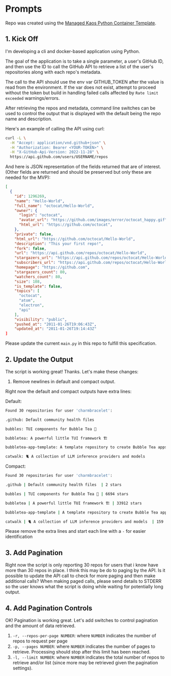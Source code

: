 # Prompts

Repo was created using the [Managed Kaos Python Container  Template](https://github.com/managedkaos/python-container-template/tree/main).

## 1. Kick Off

I'm developing a cli and docker-based application using Python.

The goal of the application is to take a single parameter, a user's GitHub ID, and then use the ID to call the GitHub API to retrieve a list of the user's repositories along with each repo's metadata.

The call to the API should use the env var GITHUB_TOKEN after the value is read from the environment.  If the var does not exist, attempt to proceed without the token but build in handling failed calls affected by `Rate limit exceeded` warnings/errors.

After retrieving the repos and metadata, command line switches can be used to control the output that is displayed with the default being the repo name and description.

Here's an example of calling the API using curl:

```bash
curl -L \
  -H "Accept: application/vnd.github+json" \
  -H "Authorization: Bearer <YOUR-TOKEN>" \
  -H "X-GitHub-Api-Version: 2022-11-28" \
  https://api.github.com/users/USERNAME/repos
```

And here is JSON representation of the fields returned that are of interest. (Other fields are returned and should be preserved but only these are needed for the MVP):

```json
[
  {
    "id": 1296269,
    "name": "Hello-World",
    "full_name": "octocat/Hello-World",
    "owner": {
      "login": "octocat",
      "avatar_url": "https://github.com/images/error/octocat_happy.gif",
      "html_url": "https://github.com/octocat",
    },
    "private": false,
    "html_url": "https://github.com/octocat/Hello-World",
    "description": "This your first repo!",
    "fork": false,
    "url": "https://api.github.com/repos/octocat/Hello-World",
    "stargazers_url": "https://api.github.com/repos/octocat/Hello-World/stargazers",
    "subscribers_url": "https://api.github.com/repos/octocat/Hello-World/subscribers",
    "homepage": "https://github.com",
    "stargazers_count": 80,
    "watchers_count": 80,
    "size": 108,
    "is_template": false,
    "topics": [
      "octocat",
      "atom",
      "electron",
      "api"
    ],
    "visibility": "public",
    "pushed_at": "2011-01-26T19:06:43Z",
    "updated_at": "2011-01-26T19:14:43Z"
]
```

Please update the current `main.py` in this repo to fulfill this specification.

## 2. Update the Output

The script is working great!  Thanks.  Let's make these changes:

1. Remove newlines in default and compact output.

Right now the default and compact outputs have extra lines:

Default:

```bash
Found 30 repositories for user 'charmbracelet':

.github: Default community health files

bubbles: TUI components for Bubble Tea 🫧

bubbletea: A powerful little TUI framework 🏗

bubbletea-app-template: A template repository to create Bubble Tea apps.

catwalk: 🐈 A collection of LLM inference providers and models
```

Compact:

```bash
Found 30 repositories for user 'charmbracelet':

.github | Default community health files  | 2 stars

bubbles | TUI components for Bubble Tea 🫧 | 6694 stars

bubbletea | A powerful little TUI framework 🏗 | 33912 stars

bubbletea-app-template | A template repository to create Bubble Tea apps. | 202 stars

catwalk | 🐈 A collection of LLM inference providers and models  | 159 stars
```

Please remove the extra lines and start each line with a `-` for easier identification

## 3. Add Pagination

Right now the script is only reporting 30 repos for users that i know have more than 30 repos in place.  I think this may be do to paging by the API.  Is it possible to update the API call to check for more paging and then make additional calls?  When making paged calls, please send details to STDERR so the user knows what the script is doing while waiting for potentially long output.

## 4. Add Pagination Controls

OK! Pagination is working great.  Let's add switches to control pagination and the amount of data retrieved.

1. `-r, --repos-per-page NUMBER`: where `NUMBER` indicates the number of repos to request per page
1. `-p, --pages NUMBER`: where `NUMBER` indicates the number of pages to retrieve.  Processing should stop after this limit has been reached.
1. `-l, --limit NUMBER`: where `NUMBER` indicates the total number of repos to retrieve and/or list (since more may be retrieved given the pagination settings).
